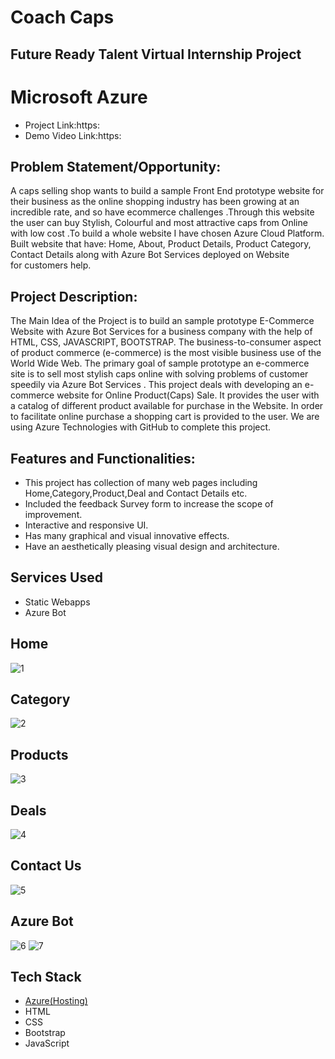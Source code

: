 # Coach Caps 
## Future Ready Talent Virtual Internship Project
# Microsoft Azure
- Project Link:https:
- Demo Video Link:https:

## Problem Statement/Opportunity:
 A caps selling shop wants to build a sample Front End prototype website for their business as the online shopping industry has been growing at an incredible rate, and so have ecommerce challenges .Through this website the user can buy Stylish, Colourful and most attractive caps from Online with low cost .To build a whole website I have chosen Azure Cloud Platform. Built website that  have: Home, About, Product Details, Product Category, Contact Details along with Azure Bot Services deployed on Website for customers help.
 
## Project Description:
The Main Idea of the Project is to build an sample prototype E-Commerce Website with Azure Bot Services for a business company with the help of HTML, CSS, JAVASCRIPT, BOOTSTRAP. The business-to-consumer aspect of product commerce (e-commerce) is the most visible business use of the World Wide Web. The primary goal of sample prototype an e-commerce site is to sell most stylish caps online with solving problems of customer speedily via Azure Bot Services . This project deals with developing an e-commerce website for Online Product(Caps) Sale. It provides the user with a catalog of different product available for purchase in the Website. In order to facilitate online purchase a shopping cart is provided to the user. We are using Azure Technologies with GitHub to complete this project.

## Features and Functionalities:
- This project has collection of many web pages including Home,Category,Product,Deal and Contact Details etc.
- Included the feedback Survey form to increase the scope of improvement.
- Interactive and responsive UI.
- Has many graphical and visual innovative effects.
- Have an aesthetically pleasing visual design and architecture.

## Services Used
- Static Webapps
- Azure Bot 

## Home 
![1](https://user-images.githubusercontent.com/115055314/219940160-78327907-feb3-4c79-8f98-56ded11c1ad1.jpg)
## Category
![2](https://user-images.githubusercontent.com/115055314/219940173-d2bde1b7-9934-43b8-9266-8880e12272eb.jpg)
## Products
![3](https://user-images.githubusercontent.com/115055314/219940175-8e80ae28-4d53-46d6-bcaa-39c29f19c316.jpg)
## Deals
![4](https://user-images.githubusercontent.com/115055314/219940179-a5b75beb-3810-4023-9fb8-e9c358191eeb.jpg)
## Contact Us
![5](https://user-images.githubusercontent.com/115055314/219940181-1a75b9ed-101a-442e-be56-3ecef209bd8c.jpg)
## Azure Bot
![6](https://user-images.githubusercontent.com/115055314/219940183-0549f345-c17f-44cb-a206-dda51e6fa93f.jpg)
![7](https://user-images.githubusercontent.com/115055314/219940184-47ada18f-d1e5-48f5-99c8-6f2e14b88ecd.jpg)
## Tech Stack 
- [Azure(Hosting)](https://azure.microsoft.com/en-in/features/azure-portal/)
- HTML
- CSS
- Bootstrap
- JavaScript
